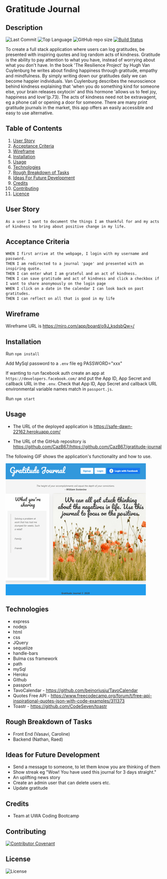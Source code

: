 # Gratitude Journal

## Description 
![Last Commit](https://img.shields.io/github/last-commit/cazb67/gratitude-journal) ![Top Language](https://img.shields.io/github/languages/top/cazb67/gratitude-journal) ![GitHub repo size](https://img.shields.io/github/repo-size/cazb67/gratitude-journal) [![Build Status](https://travis-ci.org/CazB67/gratitude-journal.svg?branch=master)](https://travis-ci.org/CazB67/gratitude-journal)

To create a full stack application where users can log gratitudes, be presented with inspiring quotes and log random acts of kindness. Gratitude is the ability to pay attention to what you have, instead of worrying about what you don't have. In the book 'The Resilience Project' by Hugh Van Cuylenburg he writes about finding happiness through gratitude, empathy and mindfulness. By simply writing down our gratitudes daily we can become happier individuals. Van Cuylenburg describes the neuroscience behind kindness explaining that 'when you do something kind for someone else, your brain releases oxytocin' and this hormone 'allows us to feel joy, happiness and love'(p.73). The acts of kindness need not be extravagent, eg a phone call or opening a door for someone. There are many print gratitude journals in the market, this app offers an easily accessible and easy to use alternative.

## Table of Contents
1. [User Story](#User-Story)
2. [Acceptance Criteria](#Acceptance-Criteria)
3. [Wireframe](#Wireframe)
4. [Installation](#Installation)
5. [Usage](#Usage)
6. [Technologies](#Technologies)
7. [Rough Breakdown of Tasks ](#Rough-Breakdown-of-Tasks)
8. [Ideas For Future Development](#Ideas-For-Future-Development)
9. [Credits](#Credits)
10. [Contributing](#Contributing)
11. [Licence](#License)

## User Story
```
As a user I want to document the things I am thankful for and my acts of kindness to bring about positive change in my life. 
```

## Acceptance Criteria
```
WHEN I first arrive at the webpage, I login with my username and password.
THEN I am redirected to a journal 'page' and presented with an inspiring quote.
THEN I can enter what I am grateful and an act of kindness.
THEN I can save gratitude and act of kindness and click a checkbox if I want to share anonymously on the login page
WHEN I click on a date in the calendar I can look back on past gratitudes.
THEN I can reflect on all that is good in my life
```

## Wireframe 
Wireframe URL is https://miro.com/app/board/o9J_ksdsbQw=/

## Installation

Run `npm install`

Add MySql password to a `.env` file eg PASSWORD="xxx"

If wanting to run facebook auth create an app at `https://developers.facebook.com/` and put the App ID, App Secret and callback URL in the `.env`. Check that App ID, App Secret and callback URL environmental variable names match in `passport.js`.

Run `npm start`

## Usage
* The URL of the deployed application is https://safe-dawn-22162.herokuapp.com/

* The URL of the GitHub repository is https://github.com/CazB67/https://github.com/CazB67/gratitude-journal

The following GIF shows the application's functionality and how to use. 

<img src="public/assets/img/journal.gif" width="451" height="423" title="Gratitude Journal App">

## Technologies
- express
- nodejs
- html
- css
- JQuery
- sequelize
- handle-bars
- Bulma css framework
- path
- mySql
- Heroku
- Github
- passport
- TavoCalendar - https://github.com/beinoriusju/TavoCalendar
- Quotes Free API - https://www.freecodecamp.org/forum/t/free-api-inspirational-quotes-json-with-code-examples/311373
- Toastr - https://github.com/CodeSeven/toastr

## Rough Breakdown of Tasks 
- Front End (Vasavi, Caroline)
- Backend (Nathan, Raed)

## Ideas for Future Development
- Send a message to someone, to let them know you are thinking of them
- Show streak eg "Wow! You have used this journal for 3 days straight."
- An uplifting news story
- Create an admin user that can delete users etc.
- Update gratitude

## Credits
- Team at UWA Coding Bootcamp

## Contributing
[![Contributor Covenant](https://img.shields.io/badge/Contributor%20Covenant-v2.0%20adopted-ff69b4.svg)](code_of_conduct.md)

## License
![License](https://img.shields.io/github/license/cazb67/gratitude-journal) 

